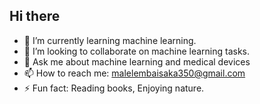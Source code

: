 ## Hi there 

- 🌱 I’m currently learning machine learning.
- 👯 I’m looking to collaborate on machine learning tasks.
- 💬 Ask me about machine learning and medical devices
- 📫 How to reach me: malelembaisaka350@gmail.com
- ⚡ Fun fact: Reading books, Enjoying nature.
  
